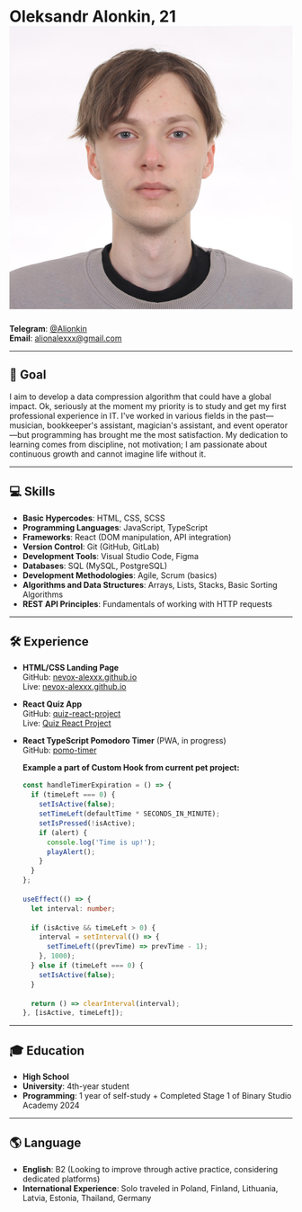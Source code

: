 # Oleksandr Alonkin, 21 ![Oleksandr Alonkin](./assets/photo.jpg)

**Telegram**: [@Alionkin](https://t.me/Alionkin)  
**Email**: alionalexxx@gmail.com  

---

## 🎯 Goal
I aim to develop a data compression algorithm that could have a global impact. Ok, seriously at the moment my priority is to study and get my first professional experience in IT. I've worked in various fields in the past—musician, bookkeeper's assistant, magician's assistant, and event operator—but programming has brought me the most satisfaction. My dedication to learning comes from discipline, not motivation; I am passionate about continuous growth and cannot imagine life without it.

---

## 💻 Skills
- **Basic Hypercodes**: HTML, CSS, SCSS
- **Programming Languages**: JavaScript, TypeScript
- **Frameworks**: React (DOM manipulation, API integration)
- **Version Control**: Git (GitHub, GitLab)
- **Development Tools**: Visual Studio Code, Figma
- **Databases**: SQL (MySQL, PostgreSQL)
- **Development Methodologies**: Agile, Scrum (basics)
- **Algorithms and Data Structures**: Arrays, Lists, Stacks, Basic Sorting Algorithms
- **REST API Principles**: Fundamentals of working with HTTP requests

---

## 🛠 Experience
- **HTML/CSS Landing Page**  
  GitHub: [nevox-alexxx.github.io](https://github.com/nevox-alexxx/nevox-alexxx.github.io)  
  Live: [nevox-alexxx.github.io](https://nevox-alexxx.github.io/)
  
- **React Quiz App**  
  GitHub: [quiz-react-project](https://github.com/nevox-alexxx/quiz-react-project)  
  Live: [Quiz React Project](https://quiz-react-project-ea6nvpd16-nevox-alexxxs-projects.vercel.app/)

- **React TypeScript Pomodoro Timer** (PWA, in progress)  
  GitHub: [pomo-timer](https://github.com/nevox-alexxx/pomo-timer) 

   **Example a part of Custom Hook from current pet project:**

  ```typescript
  const handleTimerExpiration = () => {
    if (timeLeft === 0) {
      setIsActive(false);
      setTimeLeft(defaultTime * SECONDS_IN_MINUTE);
      setIsPressed(!isActive);
      if (alert) {
        console.log('Time is up!');
        playAlert();
      }
    }
  };

  useEffect(() => {
    let interval: number;

    if (isActive && timeLeft > 0) {
      interval = setInterval(() => {
        setTimeLeft((prevTime) => prevTime - 1);
      }, 1000);
    } else if (timeLeft === 0) {
      setIsActive(false);
    }

    return () => clearInterval(interval);
  }, [isActive, timeLeft]);

---

## 🎓 Education
- **High School**  
- **University**: 4th-year student  
- **Programming**: 1 year of self-study + Completed Stage 1 of Binary Studio Academy 2024

---

## 🌎 Language
- **English**: B2 (Looking to improve through active practice, considering dedicated platforms)
- **International Experience**: Solo traveled in Poland, Finland, Lithuania, Latvia, Estonia, Thailand, Germany

